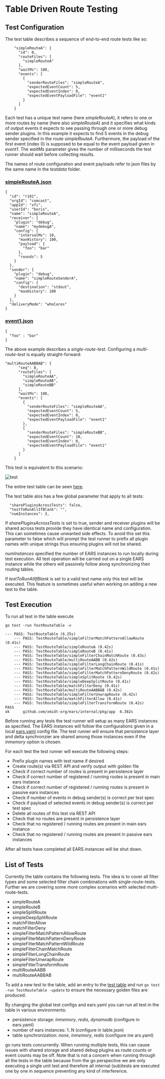 # Table Driven Route Testing

## Test Configuration

The test table describes a sequence of end-to-end route tests like so:

```
    "simpleRouteA": {
      "id": 0,
      "routeFiles": [
        "simpleRouteA"
      ],
      "waitMs": 100,
      "events": [
        {
          "senderRouteFiles": "simpleRouteA",
          "expectedEventCount": 5,
          "expectedEventIndex": 0,
          "expectedEventPayloadFile": "event1"
        }
      ]
    }
```

Each test has a unique test name (here _simpleRouteA_), it refers to one or more
routes by name (here also _simpleRouteA_) and it specifies what kinds of output events 
it expects to see passing through one or more debug sender plugins. In this example 
it expects to find 5 events in the debug sender specified in the route _simpleRouteA_.
Furthermore, the payload of the first event (index 0) is supposed to be equal to the 
event payload given in _event1_. The _waitMs_ parameter gives the number of milliseconds
the test runner should wait before collecting results.

The names of route configuration and event payloads refer to json files by the same
name in the _testdata_ folder.

### [simpleRouteA.json](../internal/pkg/app/testdata/simpleRouteA.json)

```
{
  "id": "r101",
  "orgId": "comcast",
  "appId": "xfi",
  "userId": "boris",
  "name": "simpleRouteA",
  "receiver": {
    "plugin": "debug",
    "name": "mydebugA",
    "config": {
      "intervalMs": 10,
      "maxHistory": 100,
      "payload": {
        "foo": "bar"
      },
      "rounds": 5
    }
  },
  "sender": {
    "plugin": "debug",
    "name": "simpleRouteSenderA",
    "config": {
      "destination": "stdout",
      "maxHistory": 100
    }
  },
  "deliveryMode": "whoCares"
}
```

### [event1.json](../internal/pkg/app/testdata/event1.json)

```
{
  "foo" : "bar"
}
```

The above example describes a _single-route-test_. Configuring a _multi-route-test_ is equally
straight-forward:

```
"multiRouteAABBAB": {
      "seq": 8,
      "routeFiles": [
        "simpleRouteAA",
        "simpleRouteAB",
        "simpleRouteBB"
      ],
      "waitMs": 100,
      "events": [
        {
          "senderRouteFiles": "simpleRouteAA",
          "expectedEventCount": 5,
          "expectedEventIndex": 0,
          "expectedEventPayloadFile": "event1"
        },
        {
          "senderRouteFiles": "simpleRouteBB",
          "expectedEventCount": 10,
          "expectedEventIndex": 0,
          "expectedEventPayloadFile": "event1"
        }
      ]
    }
```

This test is equivalent to this scenario:

![test](img/multi_route_4.png)

The entire test table can be seen [here](../internal/pkg/app/testdata/table.json).

The test table alos has a few global parameter that apply to all tests:

```
  "sharePluginsAcrossTests": false,
  "testToRunAllIfBlank": "",
  "numInstances": 3,
```

If _sharePluginsAcrossTests_ is set to true, sender and receiver plugins will be shared
across tests provide they have identical name and configuration. This can sometimes cause
unwanted side effects. To avoid this set this parameter to false which will prompt the 
test runner to prefix all plugin names with unique strings thus ensuring plugins will not 
be shared.

_numInstances_ specified the number of EARS instances to run locally during test execution.
All test operation will be carried out on a single EARS instance while the others will 
passively follow along synchronizing their routing tables.

If _testToRunAllIfBlank_ is set to a valid test name only this test will be executed. This 
feature is sometimes useful when working on adding a new test to the table.

## Test Execution

To run all test in the table execute 

```
go test -run TestRouteTable -v

--- PASS: TestRouteTable (6.25s)
    --- PASS: TestRouteTable/simpleFilterMatchPatternAllowRoute (0.41s)
    --- PASS: TestRouteTable/simpleRouteA (0.42s)
    --- PASS: TestRouteTable/simpleRouteB (0.41s)
    --- PASS: TestRouteTable/simpleFilterChainMatchRoute (0.43s)
    --- PASS: TestRouteTable/multiRouteAABB (0.42s)
    --- PASS: TestRouteTable/simpleFilterLongChainRoute (0.41s)
    --- PASS: TestRouteTable/simpleFilterMatchPatternWildRoute (0.41s)
    --- PASS: TestRouteTable/simpleFilterMatchPatternDenyRoute (0.42s)
    --- PASS: TestRouteTable/simpleSplitRoute (0.42s)
    --- PASS: TestRouteTable/simpleDeepSplitRoute (0.41s)
    --- PASS: TestRouteTable/matchFilterDeny (0.41s)
    --- PASS: TestRouteTable/multiRouteAABBAB (0.42s)
    --- PASS: TestRouteTable/simpleFilterUnwrapRoute (0.42s)
    --- PASS: TestRouteTable/matchFilterAllow (0.41s)
    --- PASS: TestRouteTable/simpleFilterTransformRoute (0.42s)
PASS
ok  	github.com/xmidt-org/ears/internal/pkg/app	6.382s
```

Before running any tests the test runner will setup as many EARS instances as specified.
The EARS instances will follow the configurations given in a local
[ears.yaml](../internal/pkg/app/ears.yaml) config file.
The test runner will ensure that persistence layer and delta synchronzier are shared
among those instances even if the _inmemory_ option is chosen. 

For each test the test runner will execute the following steps:

* Prefix plugin names with test name if desired
* Create route(s) via REST API and verify output with golden file
* Check if correct number of routes is present in persistence layer
* Check if correct number of registered / running routes is present in main ears instance
* Check if correct number of registered / running routes is present in passive ears instances
* Check if number of events in debug sender(s) is correct per test spec
* Check if payload of selected events in debug sender(s) is correct per test spec
* Delete all routes of this test via REST API
* Check that no routes are present in persistence layer
* Check that no registered / running routes are present in main ears instance
* Check that no registered / running routes are present in passive ears instances

After all tests have completed all EARS instances will be shut down. 

## List of Tests

Currently the table contains the following tests. The idea is to cover all
filter types and some selected filter chain combinations with single-route-tests. Further we 
are covering some more complex scenarios with selected multi-route-tests.

* simpleRouteA
* simpleRouteB
* simpleSplitRoute
* simpleDeepSplitRoute
* matchFilterAllow
* matchFilterDeny
* simpleFilterMatchPatternAllowRoute
* simpleFilterMatchPatternDenyRoute
* simpleFilterMatchPatternWildRoute
* simpleFilterChainMatchRoute
* simpleFilterLongChainRoute
* simpleFilterUnwrapRoute
* simpleFilterTransformRoute
* multiRouteAABB
* multiRouteAABBAB

To add a new test to the table, add an entry to the 
[test table](../internal/pkg/app/testdata/table.json)
and run `go test -run TestRouteTable -update` to ensure the necessary golden files are produced.

By changing the global test configs and ears.yaml you can run all test in the table in various
environments:

* persistence storage: _inmemory_, _redis_, _dynamodb_ (configure in ears.yaml)
* number of ears instances: 1..N (configure in table.json)
* table synchronization: _none_, _inmemory_, _redis_ (configure ine ars.yaml)

go runs tests concurrently. When running multiple tests, this can cause issues with 
shared storage and shared debug plugins as route counts or event counts may be off. 
Note that is not a concern when running through all the tests in the table because from 
the go perspective we are only executing a single unit test and therefore all internal
(sub)tests are executed one by one in sequence preventing any kind of interference.


